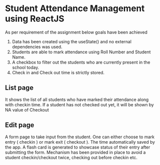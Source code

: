 # Student Attendance Management using ReactJS

As per requirement of the assignment below goals have been achieved

1. Data has been created using the useState() and no external dependencies was used.
2. Students are able to mark attendance using Roll Number and Student Name.
3. A checkbox to filter out the students who are currently present in the school today.
4. Check in and Check out time is strictly stored.


## List page

It shows the list of all students who have marked their attendance along with checkin time. If a student has not checked out yet, it will be shown by NA value of Checkout

## Edit page

A form page to take input from the student. One can either choose to mark entry ( checkin ) or mark exit ( checkout ). The time automatically saved by the app. A flash card is generated to showcase status of their entry after submitting the form.
Mechanism has been provided in place to avoid a student checkin/checkout twice, checking out before checkin etc.  
